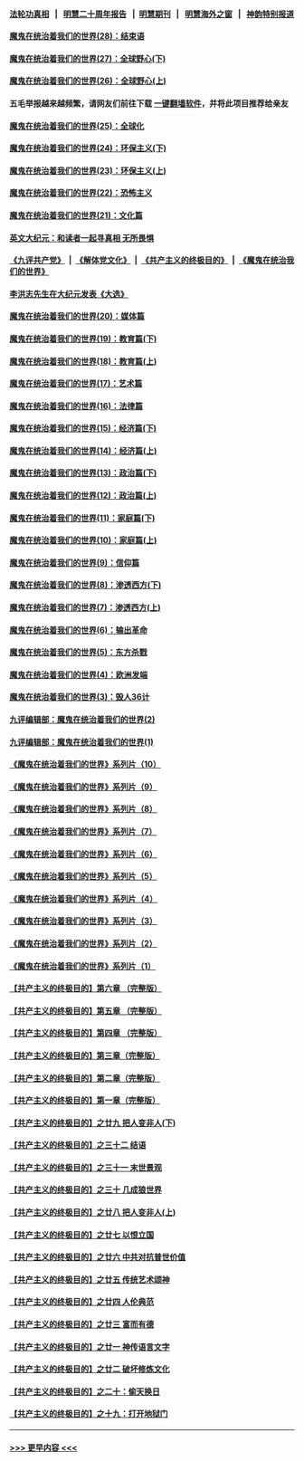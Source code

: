 #### [法轮功真相](https://github.com/gfw-breaker/truth/blob/master/README.md?t=0) &nbsp;&nbsp;|&nbsp;&nbsp; [明慧二十周年报告](https://github.com/gfw-breaker/mh-reports/blob/master/README.md?t=0) &nbsp;&nbsp;|&nbsp;&nbsp;[明慧期刊](https://github.com/gfw-breaker/mh-qikan) &nbsp;&nbsp;|&nbsp;&nbsp; [明慧海外之窗](https://github.com/gfw-breaker/mh-news/blob/master/README.md?t=0) &nbsp;&nbsp;|&nbsp;&nbsp; [神韵特别报道](https://github.com/gfw-breaker/mh-news/blob/master/shenyun.md?t=0)
#### [魔鬼在统治着我们的世界(28)：结束语](../pages/nsc422/n10936246.md?t=07161651) 
#### [魔鬼在统治着我们的世界(27)：全球野心(下)](../pages/nsc422/n10928319.md?t=07161651) 
#### [魔鬼在统治着我们的世界(26)：全球野心(上)](../pages/nsc422/n10900318.md?t=07161651) 
#### 五毛举报越来越频繁，请网友们前往下载 [一键翻墙软件](https://github.com/gfw-breaker/ssr-accounts)，并将此项目推荐给亲友
#### [魔鬼在统治着我们的世界(25)：全球化](../pages/nsc422/n10788205.md?t=07161651) 
#### [魔鬼在统治着我们的世界(24)：环保主义(下)](../pages/nsc422/n10695307.md?t=07161651) 
#### [魔鬼在统治着我们的世界(23)：环保主义(上)](../pages/nsc422/n10688613.md?t=07161651) 
#### [魔鬼在统治着我们的世界(22)：恐怖主义](../pages/nsc422/n10614727.md?t=07161651) 
#### [魔鬼在统治着我们的世界(21)：文化篇](../pages/nsc422/n10597706.md?t=07161651) 
#### [英文大纪元：和读者一起寻真相 无所畏惧](../pages/nsc422/n12542027.md?t=07161651) 
#### [《九评共产党》](https://github.com/begood0513/9ping.md/blob/master/README.md) &nbsp;|&nbsp; [《解体党文化》](../../../../jtdwh.md/blob/master/README.md)  &nbsp;|&nbsp; [《共产主义的终极目的》](../../../../gczydzjmd.md/blob/master/README.md) &nbsp;|&nbsp; [《魔鬼在统治我们的世界》](../../../../mgztzwmdsj.md/blob/master/README.md) 
#### [李洪志先生在大纪元发表《大选》](../pages/nsc422/n12534746.md?t=07161651) 
#### [魔鬼在统治着我们的世界(20)：媒体篇](../pages/nsc422/n10586579.md?t=07161651) 
#### [魔鬼在统治着我们的世界(19)：教育篇(下)](../pages/nsc422/n10564808.md?t=07161651) 
#### [魔鬼在统治着我们的世界(18)：教育篇(上)](../pages/nsc422/n10526970.md?t=07161651) 
#### [魔鬼在统治着我们的世界(17)：艺术篇](../pages/nsc422/n10499093.md?t=07161651) 
#### [魔鬼在统治着我们的世界(16)：法律篇](../pages/nsc422/n10485969.md?t=07161651) 
#### [魔鬼在统治着我们的世界(15)：经济篇(下)](../pages/nsc422/n10469975.md?t=07161651) 
#### [魔鬼在统治着我们的世界(14)：经济篇(上)](../pages/nsc422/n10457370.md?t=07161651) 
#### [魔鬼在统治着我们的世界(13)：政治篇(下)](../pages/nsc422/n10448270.md?t=07161651) 
#### [魔鬼在统治着我们的世界(12)：政治篇(上)](../pages/nsc422/n10444576.md?t=07161651) 
#### [魔鬼在统治着我们的世界(11)：家庭篇(下)](../pages/nsc422/n10440961.md?t=07161651) 
#### [魔鬼在统治着我们的世界(10)：家庭篇(上)](../pages/nsc422/n10435448.md?t=07161651) 
#### [魔鬼在统治着我们的世界(9)：信仰篇](../pages/nsc422/n10432159.md?t=07161651) 
#### [魔鬼在统治着我们的世界(8)：渗透西方(下)](../pages/nsc422/n10429603.md?t=07161651) 
#### [魔鬼在统治着我们的世界(7)：渗透西方(上)](../pages/nsc422/n10426013.md?t=07161651) 
#### [魔鬼在统治着我们的世界(6)：输出革命](../pages/nsc422/n10421536.md?t=07161651) 
#### [魔鬼在统治着我们的世界(5)：东方杀戮](../pages/nsc422/n10417707.md?t=07161651) 
#### [魔鬼在统治着我们的世界(4)：欧洲发端](../pages/nsc422/n10414890.md?t=07161651) 
#### [魔鬼在统治着我们的世界(3)：毁人36计](../pages/nsc422/n10411583.md?t=07161651) 
#### [九评编辑部：魔鬼在统治着我们的世界(2)](../pages/nsc422/n10410036.md?t=07161651) 
#### [九评编辑部：魔鬼在统治着我们的世界(1)](../pages/nsc422/n10406825.md?t=07161651) 
#### [《魔鬼在统治着我们的世界》系列片（10）](../pages/nsc422/n12292670.md?t=07161651) 
#### [《魔鬼在统治着我们的世界》系列片（9）](../pages/nsc422/n12290859.md?t=07161651) 
#### [《魔鬼在统治着我们的世界》系列片（8）](../pages/nsc422/n12287445.md?t=07161651) 
#### [《魔鬼在统治着我们的世界》系列片（7）](../pages/nsc422/n12283425.md?t=07161651) 
#### [《魔鬼在统治着我们的世界》系列片（6）](../pages/nsc422/n12282314.md?t=07161651) 
#### [《魔鬼在统治着我们的世界》系列片（5）](../pages/nsc422/n12281419.md?t=07161651) 
#### [《魔鬼在统治着我们的世界》系列片（4）](../pages/nsc422/n12274024.md?t=07161651) 
#### [《魔鬼在统治着我们的世界》系列片（3）](../pages/nsc422/n12271322.md?t=07161651) 
#### [《魔鬼在统治着我们的世界》系列片（2）](../pages/nsc422/n12269049.md?t=07161651) 
#### [《魔鬼在统治着我们的世界》系列片（1）](../pages/nsc422/n12267575.md?t=07161651) 
#### [【共产主义的终极目的】第六章 （完整版）](../pages/nsc422/n11428913.md?t=07161651) 
#### [【共产主义的终极目的】第五章 （完整版）](../pages/nsc422/n11428912.md?t=07161651) 
#### [【共产主义的终极目的】第四章 （完整版）](../pages/nsc422/n11428907.md?t=07161651) 
#### [【共产主义的终极目的】第三章（完整版）](../pages/nsc422/n11428848.md?t=07161651) 
#### [【共产主义的终极目的】第二章（完整版）](../pages/nsc422/n11428831.md?t=07161651) 
#### [【共产主义的终极目的】第一章（完整版）](../pages/nsc422/n11417651.md?t=07161651) 
#### [【共产主义的终极目的】之廿九 把人变非人(下)](../pages/nsc422/n11344140.md?t=07161651) 
#### [【共产主义的终极目的】之三十二 结语](../pages/nsc422/n11360535.md?t=07161651) 
#### [【共产主义的终极目的】之三十一 末世景观](../pages/nsc422/n11351129.md?t=07161651) 
#### [【共产主义的终极目的】之三十 几成狼世界](../pages/nsc422/n11348280.md?t=07161651) 
#### [【共产主义的终极目的】之廿八 把人变非人(上)](../pages/nsc422/n11340492.md?t=07161651) 
#### [【共产主义的终极目的】之廿七 以恨立国](../pages/nsc422/n11336944.md?t=07161651) 
#### [【共产主义的终极目的】之廿六 中共对抗普世价值](../pages/nsc422/n11324785.md?t=07161651) 
#### [【共产主义的终极目的】之廿五 传统艺术颂神](../pages/nsc422/n11296396.md?t=07161651) 
#### [【共产主义的终极目的】之廿四 人伦典范](../pages/nsc422/n11296397.md?t=07161651) 
#### [【共产主义的终极目的】之廿三 富而有德](../pages/nsc422/n11283598.md?t=07161651) 
#### [【共产主义的终极目的】之廿一 神传语言文字](../pages/nsc422/n11263265.md?t=07161651) 
#### [【共产主义的终极目的】之廿二 破坏修炼文化](../pages/nsc422/n11245728.md?t=07161651) 
#### [【共产主义的终极目的】之二十：偷天换日](../pages/nsc422/n11238846.md?t=07161651) 
#### [【共产主义的终极目的】之十九：打开地狱门](../pages/nsc422/n11206376.md?t=07161651) 

----
#### [ >>> 更早内容 <<< ](../indexes/nsc422-earlier.md)
